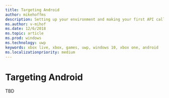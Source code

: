 ```yaml
---
title: Targeting Android
author: mikehoffms
description: Setting up your environment and making your first API call when targeting Android.
ms.author: v-mihof
ms.date: 12/6/2018
ms.topic: article
ms.prod: windows
ms.technology: uwp
keywords: xbox live, xbox, games, uwp, windows 10, xbox one, android
ms.localizationpriority: medium
---
```


# Targeting Android

TBD
